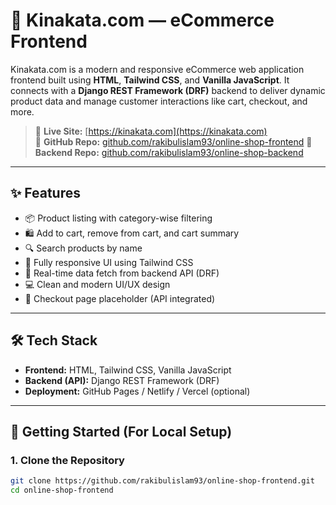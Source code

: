 # 🛒 Kinakata.com — eCommerce Frontend

Kinakata.com is a modern and responsive eCommerce web application frontend built using **HTML**, **Tailwind CSS**, and **Vanilla JavaScript**. It connects with a **Django REST Framework (DRF)** backend to deliver dynamic product data and manage customer interactions like cart, checkout, and more.

> 🔗 **Live Site:** [https://kinakata.com](https://kinakata.com)  
> 📁 **GitHub Repo:** [github.com/rakibulislam93/online-shop-frontend](https://github.com/rakibulislam93/online-shop-frontend)
> 📁 **Backend Repo:** [github.com/rakibulislam93/online-shop-backend](https://github.com/rakibulislam93/online-shop-backend)

---

## ✨ Features

- 📦 Product listing with category-wise filtering  
- 🛍️ Add to cart, remove from cart, and cart summary  
- 🔍 Search products by name  
- 📱 Fully responsive UI using Tailwind CSS  
- 🔄 Real-time data fetch from backend API (DRF)  
- 💻 Clean and modern UI/UX design  
- 🧾 Checkout page placeholder (API integrated)

---

## 🛠️ Tech Stack

- **Frontend:** HTML, Tailwind CSS, Vanilla JavaScript  
- **Backend (API):** Django REST Framework (DRF)  
- **Deployment:** GitHub Pages / Netlify / Vercel (optional)

---

## 🚀 Getting Started (For Local Setup)

### 1. Clone the Repository

```bash
git clone https://github.com/rakibulislam93/online-shop-frontend.git
cd online-shop-frontend
